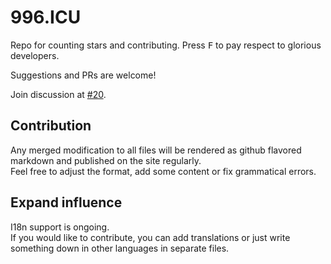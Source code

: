 996.ICU
===

Repo for counting stars and contributing. Press <kbd>F</kbd> to pay respect to glorious developers.

Suggestions and PRs are welcome!

Join discussion at [#20](https://github.com/996icu/996.ICU/issues/20).

Contribution
---
Any merged modification to all files will be rendered as github flavored markdown and published on the site regularly.   
Feel free to adjust the format, add some content or fix grammatical errors.

Expand influence
---
I18n support is ongoing.  
If you would like to contribute, you can add translations or just write something down in other languages in separate files. 



